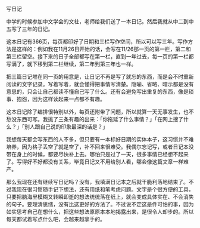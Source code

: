 写日记

中学的时候参加中文学会的文社，老师给我们送了一本日记。然后我就从中二到中五写了三年的日记。

这本日记有366页，每页都印好了日期和三栏写作空间，所以可以写三年。写作方法是这样的：例如我在11月26日开始的话，会写在11/26那一页的第一栏，第二和第三栏留空。接下来的日子全部都写在第一栏，直到一年过去，每一页的第一栏都写满了，就下移到第二栏继续，第二年到第三年也一样。

把三篇日记堆在同一页的用意是，让日记不再是写了就忘的东西，而是会不时重新阅读的文字记录。写着写着，就会懂得把事情写清楚。隐喻、省略、暗示都是没有意思的，只会让自己都读不懂自己写了什么。还有会避免写出重复的东西，像是琐事、抱怨，因为这样读起来一点都不有趣。

这本日记除了编排很特别以外，每页还附带了问题，所以就算一天无事发生，也不愁没东西可写。我挑了三条有趣的出来：「你拖延了什么事情？」「在网上搜了什么？」「别人跟自己说的印象最深的话是？」

我想每天都会写东西的人不多，但只要有一本标好日期的实体本子，这习惯并不难培养，因为格子丢空了就是空了，补不回来很难受。我偶尔忘记写，或者日记本没带在身上的时候，都要尽快补上去。哪怕只是过了一天，很多事情已经想不起来了。写得好不好都没有关系，毕竟日记又不用给别人看，哪会像这篇文章一样难产。

那么我现在还有继续写日记吗？没有，我填满日记本之后就干脆利落地结束了。不过我现在很习惯随手记下想法，还有用纸和笔考虑问题。文字是个很方便的工具，只要把脑海里模糊又转瞬即逝的想法统统落在纸上，就会变成具体实在、不会消失的句子。要理清思绪，没有比这更好的方法了。不过说不定这是件可怕的事，因为如实思考自己在想什么，把这些想法原原本本地揭露出来，是很令人却步的。所以每天都试着写点什么吧，会越来越拿手的。